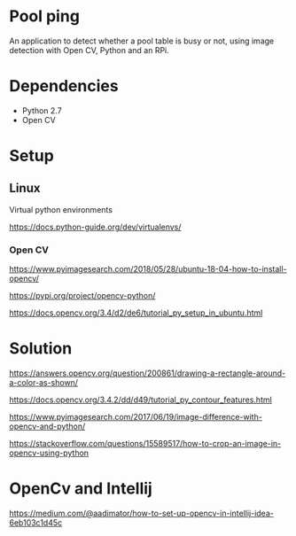 # Pool ping

An application to detect whether a pool table is busy or not, using image detection with Open CV, Python and an RPi.

# Dependencies

- Python 2.7
- Open CV

# Setup

## Linux

Virtual python environments

<https://docs.python-guide.org/dev/virtualenvs/>

### Open CV

<https://www.pyimagesearch.com/2018/05/28/ubuntu-18-04-how-to-install-opencv/>


<https://pypi.org/project/opencv-python/>

<https://docs.opencv.org/3.4/d2/de6/tutorial_py_setup_in_ubuntu.html>


# Solution

<https://answers.opencv.org/question/200861/drawing-a-rectangle-around-a-color-as-shown/>

<https://docs.opencv.org/3.4.2/dd/d49/tutorial_py_contour_features.html>

<https://www.pyimagesearch.com/2017/06/19/image-difference-with-opencv-and-python/>

<https://stackoverflow.com/questions/15589517/how-to-crop-an-image-in-opencv-using-python>

# OpenCv and Intellij

<https://medium.com/@aadimator/how-to-set-up-opencv-in-intellij-idea-6eb103c1d45c>
